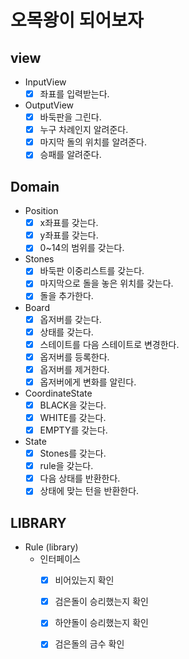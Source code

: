# 오목왕이 되어보자

## view

- InputView
    -[x] 좌표를 입력받는다.

- OutputView
    - [x] 바둑판을 그린다.
    - [x] 누구 차례인지 알려준다.
    - [x] 마지막 돌의 위치를 알려준다.
    - [x] 승패를 알려준다.

## Domain

- Position
    -[x] x좌표를 갖는다.
    -[x] y좌표를 갖는다.
    -[x] 0~14의 범위를 갖는다.
- Stones
    -[x] 바둑판 이중리스트를 갖는다.
    -[x] 마지막으로 돌을 놓은 위치를 갖는다.
    -[x] 돌을 추가한다.
- Board
    -[x] 옵저버를 갖는다.
    -[x] 상태를 갖는다.
    -[x] 스테이트를 다음 스테이트로 변경한다.
    -[x] 옵저버를 등록한다.
    -[x] 옵저버를 제거한다.
    -[x] 옵저버에게 변화를 알린다.
- CoordinateState
  - [x] BLACK을 갖는다.
  - [x] WHITE를 갖는다.
  - [x] EMPTY를 갖는다.
- State
  - [x] Stones를 갖는다.
  - [x] rule을 갖는다.
  - [x] 다음 상태를 반환한다.
  - [x] 상태에 맞는 턴을 반환한다.

## LIBRARY
- Rule (library)
  - 인터페이스
    - [x] 비어있는지 확인
    - [x] 검은돌이 승리했는지 확인
    - [x] 하얀돌이 승리했는지 확인
    - [x] 검은돌의 금수 확인

